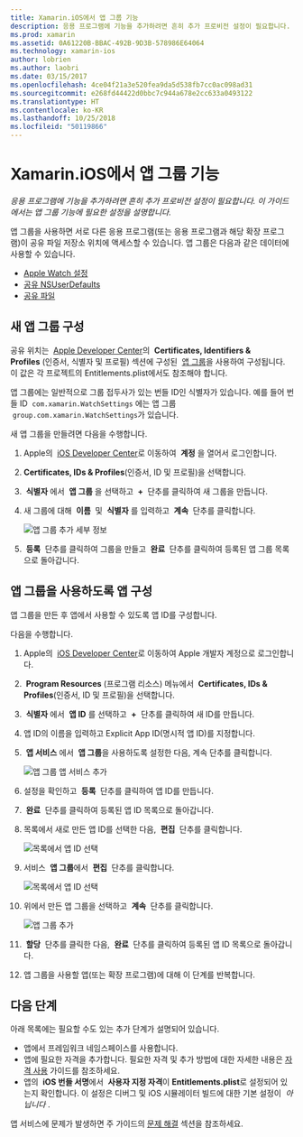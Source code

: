 ```yaml
---
title: Xamarin.iOS에서 앱 그룹 기능
description: 응용 프로그램에 기능을 추가하려면 흔히 추가 프로비전 설정이 필요합니다. 이 가이드에서는 앱 그룹 기능에 필요한 설정을 설명합니다.
ms.prod: xamarin
ms.assetid: 0A61220B-BBAC-492B-9D3B-578986E64064
ms.technology: xamarin-ios
author: lobrien
ms.author: laobri
ms.date: 03/15/2017
ms.openlocfilehash: 4ce04f21a3e520fea9da5d538fb7cc0ac098ad31
ms.sourcegitcommit: e268fd44422d0bbc7c944a678e2cc633a0493122
ms.translationtype: HT
ms.contentlocale: ko-KR
ms.lasthandoff: 10/25/2018
ms.locfileid: "50119866"
---
```

# <a name="app-group-capabilities-in-xamarinios"></a>Xamarin.iOS에서 앱 그룹 기능

_응용 프로그램에 기능을 추가하려면 흔히 추가 프로비전 설정이 필요합니다. 이 가이드에서는 앱 그룹 기능에 필요한 설정을 설명합니다._

앱 그룹을 사용하면 서로 다른 응용 프로그램(또는 응용 프로그램과 해당 확장 프로그램)이 공유 파일 저장소 위치에 액세스할 수 있습니다. 앱 그룹은 다음과 같은 데이터에 사용할 수 있습니다.

*   [Apple Watch 설정](~/ios/watchos/app-fundamentals/settings.md)
*   [공유 NSUserDefaults](~/ios/app-fundamentals/user-defaults.md)
*   [공유 파일](~/ios/watchos/app-fundamentals/parent-app.md#files)

## <a name="configure-a-new-app-group"></a>새 앱 그룹 구성

공유 위치는  [Apple Developer Center](https://developer.apple.com/account/)의  **Certificates, Identifiers & Profiles** (인증서, 식별자 및 프로필) 섹션에 구성된  [앱 그룹](https://developer.apple.com/library/content/documentation/Miscellaneous/Reference/EntitlementKeyReference/Chapters/EnablingAppSandbox.html#//apple_ref/doc/uid/TP40011195-CH4-SW19)을 사용하여 구성됩니다. 이 값은 각 프로젝트의 Entitlements.plist에서도 참조해야 합니다.

앱 그룹에는 일반적으로 그룹 접두사가 있는 번들 ID인 식별자가 있습니다. 예를 들어 번들 ID  `com.xamarin.WatchSettings` 에는 앱 그룹  `group.com.xamarin.WatchSettings`가 있습니다.

새 앱 그룹을 만들려면 다음을 수행합니다.

1.  Apple의  [iOS Developer Center](https://developer.apple.com/account/)로 이동하여  **계정** 을 열어서 로그인합니다.
2.  **Certificates, IDs & Profiles**(인증서, ID 및 프로필)을 선택합니다.
3.   **식별자** 에서  **앱 그룹** 을 선택하고  **+**  단추를 클릭하여 새 그룹을 만듭니다.
4.  새 그룹에 대해  **이름**  및  **식별자** 를 입력하고  **계속**  단추를 클릭합니다. 
   
    ![앱 그룹 추가 세부 정보](app-groups-capabilities-images/image52.png)

5.   **등록**  단추를 클릭하여 그룹을 만들고  **완료**  단추를 클릭하여 등록된 앱 그룹 목록으로 돌아갑니다.

## <a name="configure-an-app-to-use-app-groups"></a>앱 그룹을 사용하도록 앱 구성

앱 그룹을 만든 후 앱에서 사용할 수 있도록 앱 ID를 구성합니다.

다음을 수행합니다.

1.  Apple의  [iOS Developer Center](https://developer.apple.com/account/)로 이동하여 Apple 개발자 계정으로 로그인합니다.
2.   **Program Resources** (프로그램 리소스) 메뉴에서  **Certificates, IDs & Profiles**(인증서, ID 및 프로필)을 선택합니다.
3.   **식별자** 에서  **앱 ID** 를 선택하고  **+**  단추를 클릭하여 새 ID를 만듭니다.
4.  앱 ID의 이름을 입력하고 Explicit App ID(명시적 앱 ID)를 지정합니다.
5.   **앱 서비스** 에서  **앱 그룹**을 사용하도록 설정한 다음, 계속 단추를 클릭합니다.

    ![앱 그룹 앱 서비스 추가](app-groups-capabilities-images/image53.png)

6.  설정을 확인하고  **등록**  단추를 클릭하여 앱 ID를 만듭니다.
7.   **완료**  단추를 클릭하여 등록된 앱 ID 목록으로 돌아갑니다.
8.  목록에서 새로 만든 앱 ID를 선택한 다음,  **편집**  단추를 클릭합니다.

    ![목록에서 앱 ID 선택](app-groups-capabilities-images/image54.png)

9.  서비스  **앱 그룹**에서  **편집**  단추를 클릭합니다.

    ![목록에서 앱 ID 선택](app-groups-capabilities-images/image55.png)

10. 위에서 만든 앱 그룹을 선택하고  **계속**  단추를 클릭합니다.

    ![앱 그룹 추가](app-groups-capabilities-images/image56.png)

11.  **할당**  단추를 클릭한 다음,  **완료**  단추를 클릭하여 등록된 앱 ID 목록으로 돌아갑니다.
12. 앱 그룹을 사용할 앱(또는 확장 프로그램)에 대해 이 단계를 반복합니다.

## <a name="next-steps"></a>다음 단계
 
아래 목록에는 필요할 수도 있는 추가 단계가 설명되어 있습니다.

* 앱에서 프레임워크 네임스페이스를 사용합니다.
* 앱에 필요한 자격을 추가합니다. 필요한 자격 및 추가 방법에 대한 자세한 내용은 [자격 사용](~/ios/deploy-test/provisioning/entitlements.md) 가이드를 참조하세요.
* 앱의  **iOS 번들 서명**에서  **사용자 지정 자격**이 **Entitlements.plist**로 설정되어 있는지 확인합니다. 이 설정은 디버그 및 iOS 시뮬레이터 빌드에 대한 기본 설정이  _아닙니다_ .

앱 서비스에 문제가 발생하면 주 가이드의 [문제 해결](~/ios/deploy-test/provisioning/capabilities/index.md) 섹션을 참조하세요.